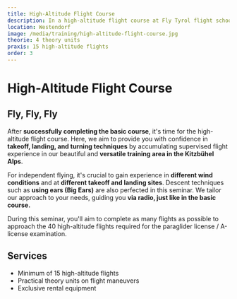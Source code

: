 ```yaml
---
title: High-Altitude Flight Course
description: In a high-altitude flight course at Fly Tyrol flight school, you'll learn under the guidance of absolute professionals, gaining confidence in takeoff, landing, and turning techniques. During this seminar, you'll complete as many flights as possible to approach the 40 high-altitude flights required for the A-license examination.
location: Westendorf
image: /media/training/high-altitude-flight-course.jpg
theorie: 4 theory units
praxis: 15 high-altitude flights
order: 3
---
```


# High-Altitude Flight Course

## Fly, Fly, Fly

After **successfully completing the basic course**, it's time for the high-altitude flight course. Here, we aim to provide you with confidence in **takeoff, landing, and turning techniques** by accumulating supervised flight experience in our beautiful and **versatile training area in the Kitzbühel Alps**.

For independent flying, it's crucial to gain experience in **different wind conditions** and at **different takeoff and landing sites**. Descent techniques such as **using ears (Big Ears)** are also perfected in this seminar. We tailor our approach to your needs, guiding you **via radio, just like in the basic course.**

During this seminar, you'll aim to complete as many flights as possible to approach the 40 high-altitude flights required for the paraglider license / A-license examination.

<ContentImageGallery path="/media/ausbildung/hoehenflugkurs/"/>

## Services

- Minimum of 15 high-altitude flights
- Practical theory units on flight maneuvers
- Exclusive rental equipment
